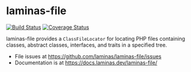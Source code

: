 # laminas-file

[![Build Status](https://travis-ci.org/laminas/laminas-file.svg?branch=master)](https://travis-ci.org/laminas/laminas-file)
[![Coverage Status](https://coveralls.io/repos/laminas/laminas-file/badge.svg?branch=master)](https://coveralls.io/r/laminas/laminas-file?branch=master)

laminas-file provides a `ClassFileLocator` for locating PHP files containing
classes, abstract classes, interfaces, and traits in a specified tree.

- File issues at https://github.com/laminas/laminas-file/issues
- Documentation is at https://docs.laminas.dev/laminas-file/

